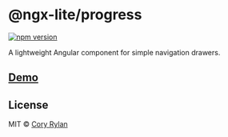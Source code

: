 # @ngx-lite/progress

[![npm version](https://badge.fury.io/js/%40ngx-lite%2Fprogress.svg)](https://badge.fury.io/js/%40ngx-lite%2Fprogress)

A lightweight Angular component for simple navigation drawers.

## [Demo]()

## License

MIT © [Cory Rylan](https://coryrylan.com)